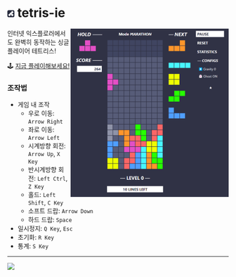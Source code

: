 # [<img height="16px" src="./icon.png">](#) tetris-ie 

[<img width="360px" align="right" src="./ingame.png">](https://zer0ken.github.io/tetris-ie/)

인터넷 익스플로러에서도 완벽히 동작하는 싱글 플레이어 테트리스!

🕹️ [지금 플레이해보세요!](https://zer0ken.github.io/tetris-ie/)

### 조작법

* 게임 내 조작
  * 우로 이동: `Arrow Right`
  * 좌로 이동: `Arrow Left`
  * 시계방향 회전: `Arrow Up`, `X Key`
  * 반시계방향 회전: `Left Ctrl`, `Z Key`
  * 홀드: `Left Shift`, `C Key`
  * 소프트 드랍: `Arrow Down`
  * 하드 드랍: `Space`
* 일시정지: `Q Key`, `Esc`
* 초기화: `R Key`
* 통계: `S Key`

---
<img src="https://hits.seeyoufarm.com/api/count/incr/badge.svg?url=https%3A%2F%2Fgithub.com%2Fzer0ken%2Ftetris-ie&count_bg=%23303245&title_bg=%23292D3E&icon=&title=hits&edge_flat=false"/>
